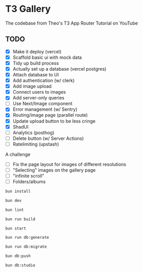 # T3 Gallery

The codebase from Theo's T3 App Router Tutorial on YouTube

## TODO

- [x] Make it deploy (vercel)
- [x] Scaffold basic ui with mock data
- [x] Tidy up build process
- [x] Actually set up a database (vercel postgres)
- [x] Attach database to UI
- [x] Add authentication (w/ clerk)
- [x] Add image upload
- [x] Connect users to images
- [x] Add server-only queries
- [ ] Use Next/Image component
- [x] Error management (w/ Sentry)
- [x] Routing/image page (parallel route)
- [x] Update upload button to be less cringe
- [x] ShadUI
- [ ] Analytics (posthog)
- [ ] Delete button (w/ Server Actions)
- [ ] Ratelimiting (upstash)

A challenge

- [ ] Fix the page layout for images of different resolutions
- [ ] "Selecting" images on the gallery page
- [ ] "infinite scroll"
- [ ] Folders/albums

```bash
bun install
```

```bash
bun dev
```

```bash
bun lint
```

```bash
bun run build
```

```bash
bun start
```

```bash
bun run db:generate
```

```bash
bun run db:migrate
```

```bash
bun db:push
```

```bash
bun db:studio
```
